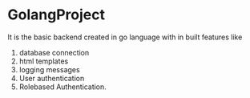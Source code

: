 # GolangProject
It is the basic backend created in go language with in built features like 
1. database connection
2. html templates
3. logging messages
4. User authentication
5. Rolebased Authentication.
